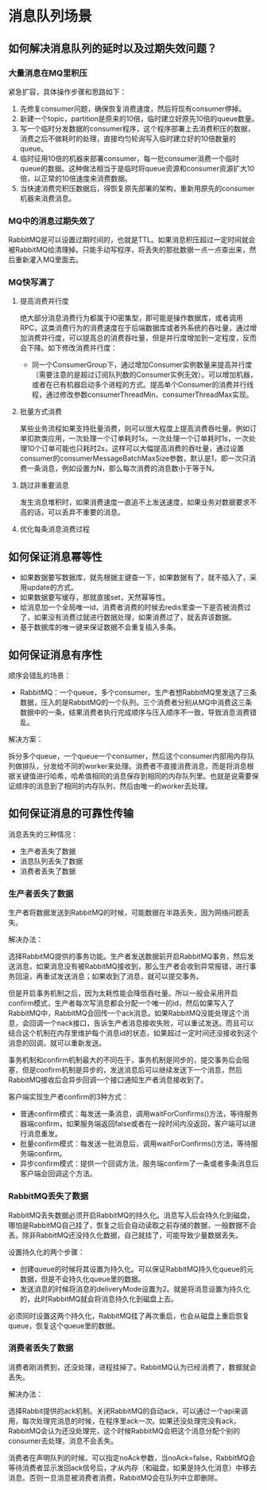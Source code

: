 # 消息队列场景

## 如何解决消息队列的延时以及过期失效问题？

### 大量消息在MQ里积压

紧急扩容，具体操作步骤和思路如下：

1. 先修复consumer问题，确保恢复消费速度，然后将现有consumer停掉。
2. 新建一个topic，partition是原来的10倍，临时建立好原先10倍的queue数量。
3. 写一个临时分发数据的consumer程序，这个程序部署上去消费积压的数据，消费之后不做耗时的处理，直接均匀轮询写入临时建立好的10倍数量的queue。
4. 临时征用10倍的机器来部署consumer，每一批consumer消费一个临时queue的数据。这种做法相当于是临时将queue资源和consumer资源扩大10倍，以正常的10倍速度来消费数据。
5. 当快速消费完积压数据后，得恢复原先部署的架构，重新用原先的consumer机器来消费消息。

### MQ中的消息过期失效了

RabbitMQ是可以设置过期时间的，也就是TTL。如果消息积压超过一定时间就会被RabbitMQ给清理掉。只能手动写程序，将丢失的那批数据一点一点查出来，然后重新灌入MQ里面去。

### MQ快写满了

1. 提高消费并行度

    绝大部分消息消费行为都属于IO密集型，即可能是操作数据库，或者调用RPC，这类消费行为的消费速度在于后端数据库或者外系统的吞吐量，通过增加消费并行度，可以提高总的消费吞吐量，但是并行度增加到一定程度，反而会下降。如下修改消费并行度：

    - 同一个ConsumerGroup下，通过增加Consumer实例数量来提高并行度（需要注意的是超过订阅队列数的Consumer实例无效）。可以增加机器，或者在已有机器启动多个进程的方式。提高单个Consumer的消费并行线程，通过修改参数consumerThreadMin、consumerThreadMax实现。

2. 批量方式消费

    某些业务流程如果支持批量消费，则可以很大程度上提高消费吞吐量。例如订单扣款类应用，一次处理一个订单耗时1s，一次处理一个订单耗时1s，一次处理10个订单可能也只耗时2s，这样可以大幅提高消费的吞吐量，通过设置consumer的consumerMessageBatchMaxSize参数，默认是1，即一次只消费一条消息，例如设置为N，那么每次消费的消息数小于等于N。

3. 跳过非重要消息

    发生消息堆积时，如果消费速度一直追不上发送速度，如果业务对数据要求不高的话，可以丢弃不重要的消息。

4. 优化每条消息消费过程

## 如何保证消息幂等性

- 如果数据要写数据库，就先根据主键查一下，如果数据有了，就不插入了，采用update的方式。
- 如果数据要写缓存，那就直接set，天然幂等性。
- 给消息加一个全局唯一id，消费者消费的时候去redis里查一下是否被消费过了，如果没有消费过就进行数据处理，如果消费过了，就丢弃该数据。
- 基于数据库的唯一键来保证数据不会重复插入多条。

## 如何保证消息有序性

顺序会错乱的场景：

- RabbitMQ：一个queue，多个consumer。生产者想RabbitMQ里发送了三条数据，压入的是RabbitMQ的一个队列。三个消费者分别从MQ中消费这三条数据中的一条，结果消费者执行完成顺序与压入顺序不一致，导致消息消费错乱。

解决方案：

拆分多个queue，一个queue一个consumer，然后这个consumer内部用内存队列做排队，分发给不同的worker来处理。消费者不直接消费消息，而是将消息根据关键值进行哈希，哈希值相同的消息保存到相同的内存队列里。也就是说需要保证顺序的消息到了相同的内存队列，然后由唯一的worker去处理。

## 如何保证消息的可靠性传输

消息丢失的三种情况：

- 生产者丢失了数据
- 消息队列丢失了数据
- 消费者丢失了数据

### 生产者丢失了数据

生产者将数据发送到RabbitMQ的时候，可能数据在半路丢失，因为网络问题丢失。

解决办法：

选择RabbitMQ提供的事务功能。生产者发送数据前开启RabbitMQ事务，然后发送消息，如果消息没有被RabbitMQ接收到，那么生产者会收到异常报错，进行事务回滚，再重试发送消息；如果收到了消息，就可以提交事务。

但是开启事务机制之后，因为太耗性能会降低吞吐量。所以一般会采用开启confirm模式，生产者每次写消息都会分配一个唯一的id，然后如果写入了RabbitMQ中，RabbitMQ会回传一个ack消息。如果RabbitMQ没能处理这个消息，会回调一个nack接口，告诉生产者消息接收失败，可以重试发送。而且可以结合这个机制在内存里维护每个消息id的状态，如果超过一定时间还没接收到这个消息的回调，就可以重新发送。

事务机制和confirm机制最大的不同在于，事务机制是同步的，提交事务后会阻塞，但是confirm机制是异步的，发送消息后可以继续发送下一个消息，然后RabbitMQ接收后会异步回调一个接口通知生产者消息接收到了。

客户端实现生产者confirm的3种方式：

- 普通confirm模式：每发送一条消息，调用waitForConfirms()方法，等待服务器端confirm，如果服务端返回false或者在一段时间内没返回，客户端可以进行消息重发。
- 批量confirm模式：每发送一批消息后，调用waitForConfirms()方法，等待服务端confirm。
- 异步confirm模式：提供一个回调方法，服务端confirm了一条或者多条消息后客户端会回调这个方法。

### RabbitMQ丢失了数据

RabbitMQ丢失数据必须开启RabbitMQ的持久化。消息写入后会持久化到磁盘，哪怕是RabbitMQ自己挂了，恢复之后会自动读取之前存储的数据，一般数据不会丢。除非RabbitMQ还没持久化数据，自己就挂了，可能导致少量数据丢失。

设置持久化的两个步骤：

- 创建queue的时候将其设置为持久化。可以保证RabbitMQ持久化queue的元数据，但是不会持久化queue里的数据。
- 发送消息的时候将消息的deliveryMode设置为2。就是将消息设置为持久化的，此时RabbitMQ就会将消息持久化到磁盘上去。

必须同时设置这两个持久化，RabbitMQ挂了再次重启，也会从磁盘上重启恢复queue，恢复这个queue里的数据。

### 消费者丢失了数据

消费者刚消费到，还没处理，进程挂掉了。RabbitMQ认为已经消费了，数据就会丢失。

解决办法：

选择Rabbit提供的ack机制。关闭RabbitMQ的自动ack，可以通过一个api来调用，每次处理完消息的时候，在程序里ack一次。如果还没处理完没有ack，RabbitMQ会认为还没处理完，这个时候RabbitMQ会把这个消息分配个别的consumer去处理，消息不会丢失。

消费者在声明队列的时候，可以指定noAck参数，当noAck=false，RabbitMQ会等待消费者显示发回ack信号后，才从内存（和磁盘，如果是持久化消息）中移去消息。否则一旦消息被消费者消费，RabbitMQ会在队列中立即删除。
